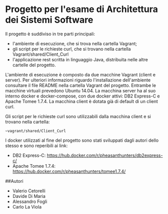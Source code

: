 # Progetto per l'esame di Architettura dei Sistemi Software

Il progetto è suddiviso in tre parti principali:
- l'ambiente di esecuzione, che si trova nella cartella Vagrant;
- gli script per le richieste curl, che si trovano nella cartella Vagrant/shared/Client_Curl
- l'applicazione rest scritta in linguaggio Java, distribuita nelle altre cartelle del progetto.

L'ambiente di esecuzione è composto da due macchine Vagrant (client e server).
Per ulteriori informazioni riguardo l'installazione dell'ambiente consultare il file README nella cartella Vagrant del progetto.
Entrambe le macchine virtuali prevedono Ubuntu 14.04.
La macchina server ha al suo interno docker e docker-compose, con due docker attivi: DB2 Express-C e Apache Tomee 1.7.4.
La macchina client è dotata già di default di un client curl.

Gli script per le richieste curl sono utilizzabili dalla macchina client e si trovano nella cartella:

    ~vagrant/shared/Client_Curl


I docker utilizzati al fine del progetto sono stati sviluppati dagli autori dello stesso e sono reperibili ai link:
- DB2 Express-C: https://hub.docker.com/r/pheasanthunters/db2express-c/
- Apache Tomee 1.7.4: https://hub.docker.com/r/pheasanthunters/tomee1.7.4/

##Autori
- Valerio Cetorelli
- Davide Di Maria
- Alessandro Fogli
- Carlo La Viola
